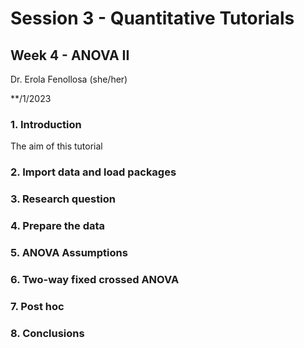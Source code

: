 
# Session 3 - Quantitative Tutorials

## Week 4 - ANOVA II

Dr. Erola Fenollosa (she/her)

\*\*/1/2023

### 1. Introduction

The aim of this tutorial

### 2. Import data and load packages

### 3. Research question

### 4. Prepare the data

### 5. ANOVA Assumptions

### 6. Two-way fixed crossed ANOVA

### 7. Post hoc

### 8. Conclusions

